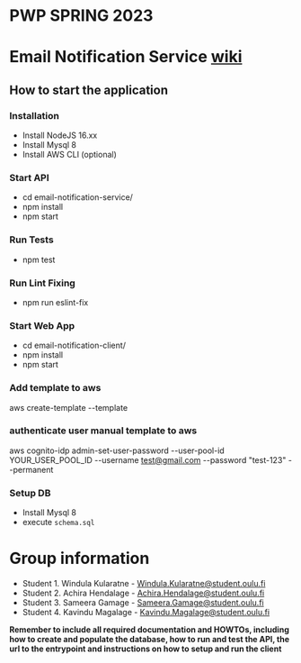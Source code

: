 # PWP SPRING 2023
# Email Notification Service [wiki](https://github.com/wink94/email-notification-service/wiki)

## How to start the application

### Installation
* Install NodeJS 16.xx
* Install Mysql 8
* Install AWS CLI (optional)

### Start API
* cd email-notification-service/
* npm install
* npm start
### Run Tests
* npm test

### Run Lint Fixing
* npm run eslint-fix
### Start Web App
* cd email-notification-client/
* npm install
* npm start

### Add template to aws
aws create-template --template <value>
### authenticate user manual template to aws
aws cognito-idp admin-set-user-password --user-pool-id YOUR_USER_POOL_ID --username test@gmail.com --password "test-123" --permanent

### Setup DB
* Install Mysql 8
* execute `schema.sql`



# Group information
* Student 1. Windula Kularatne - Windula.Kularatne@student.oulu.fi
* Student 2. Achira Hendalage - Achira.Hendalage@student.oulu.fi
* Student 3. Sameera Gamage - Sameera.Gamage@student.oulu.fi
* Student 4. Kavindu Magalage - Kavindu.Magalage@student.oulu.fi

__Remember to include all required documentation and HOWTOs, including how to create and populate the database, how to run and test the API, the url to the entrypoint and instructions on how to setup and run the client__



